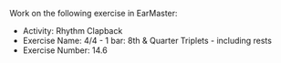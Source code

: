 Work on the following exercise in EarMaster:
- Activity: Rhythm Clapback
- Exercise Name: 4/4 - 1 bar: 8th & Quarter Triplets - including rests
- Exercise Number: 14.6
